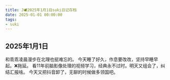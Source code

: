 ```yaml
---
title: J🕊️2025年1月1日suki日记存档
date: 2025-01-01 00:00:00
tags:
- suki
---
```


## 2025年1月1日

和乖乖凌晨漫步在北理也挺难忘的。
今天睡了好久，作息要改改，坚持早睡早起。❌拖延。
看11年前脑影像处理的视频学习，经典永不过时。明天又组会了，纠结汇报啥。
今天又把抖音卸了，无聊的时候做多领国吧。
